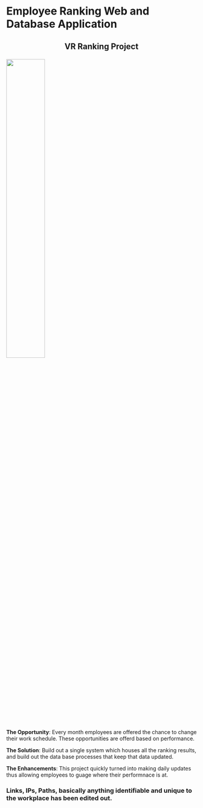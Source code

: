 # Employee Ranking Web and Database Application

## <p style="text-align:center">VR Ranking Project</p>

<img width="45%" src="https://github.com/nxbit/work-examples/blob/employee_ranking_project/employee-ranking-app/rankingscreenshot.png"/>


**The Opportunity**: Every month employees are offered the chance to change their work schedule. These opportunities are offerd based on performance.

**The Solution**: Build out a single system which houses all the ranking results, and build out the data base processes that keep that data updated.

**The Enhancements**: This project quickly turned into making daily updates thus allowing employees to guage where their performnace is at.

### Links, IPs, Paths, basically anything identifiable and unique to the workplace has been edited out.
